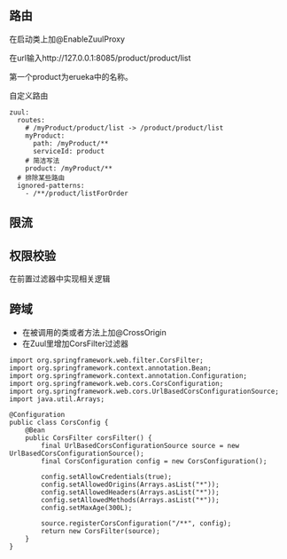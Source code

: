 ## 路由

在启动类上加@EnableZuulProxy


在url输入http://127.0.0.1:8085/product/product/list

第一个product为erueka中的名称。


自定义路由
```
zuul:
  routes:
    # /myProduct/product/list -> /product/product/list
    myProduct:
      path: /myProduct/**
      serviceId: product
    # 简洁写法
    product: /myProduct/**
  # 排除某些路由
  ignored-patterns:
    - /**/product/listForOrder
```

## 限流

## 权限校验

在前置过滤器中实现相关逻辑

## 跨域

- 在被调用的类或者方法上加@CrossOrigin
- 在Zuul里增加CorsFilter过滤器

```
import org.springframework.web.filter.CorsFilter;
import org.springframework.context.annotation.Bean;
import org.springframework.context.annotation.Configuration;
import org.springframework.web.cors.CorsConfiguration;
import org.springframework.web.cors.UrlBasedCorsConfigurationSource;
import java.util.Arrays;

@Configuration
public class CorsConfig {
    @Bean
    public CorsFilter corsFilter() {
        final UrlBasedCorsConfigurationSource source = new UrlBasedCorsConfigurationSource();
        final CorsConfiguration config = new CorsConfiguration();

        config.setAllowCredentials(true);
        config.setAllowedOrigins(Arrays.asList("*"));
        config.setAllowedHeaders(Arrays.asList("*"));
        config.setAllowedMethods(Arrays.asList("*"));
        config.setMaxAge(300L);

        source.registerCorsConfiguration("/**", config);
        return new CorsFilter(source);
    }
}
```